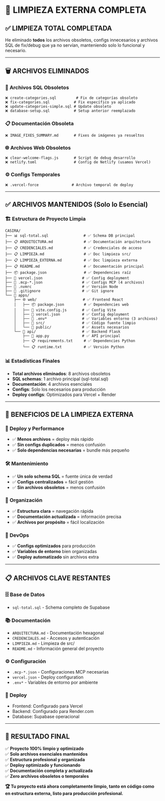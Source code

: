# 🧹 LIMPIEZA EXTERNA COMPLETA

## ✅ **LIMPIEZA TOTAL COMPLETADA**

He eliminado **todos** los archivos obsoletos, configs innecesarios y archivos SQL de fix/debug que ya no servían, manteniendo solo lo funcional y necesario.

---

## 🗑️ **ARCHIVOS ELIMINADOS**

### 📄 **Archivos SQL Obsoletos**
```
❌ create-categories.sql         # Fix de categorías obsoleto
❌ fix-categories.sql           # Fix específico ya aplicado
❌ update-categories-simple.sql # Update obsoleto
❌ database-setup.sql           # Setup anterior reemplazado
```

### 📋 **Documentación Obsoleta**
```
❌ IMAGE_FIXES_SUMMARY.md       # Fixes de imágenes ya resueltos
```

### 🌐 **Archivos Web Obsoletos**
```
❌ clear-welcome-flags.js       # Script de debug desarrollo
❌ netlify.toml                 # Config de Netlify (usamos Vercel)
```

### ⚙️ **Configs Temporales**
```
❌ .vercel-force               # Archivo temporal de deploy
```

---

## ✅ **ARCHIVOS MANTENIDOS (Solo lo Esencial)**

### 🏗️ **Estructura de Proyecto Limpia**
```
CASIRA/
├── 📊 sql-total.sql                # ✅ Schema DB principal
├── 📋 ARQUITECTURA.md              # ✅ Documentación arquitectura
├── 📋 CREDENCIALES.md              # ✅ Credenciales de acceso
├── 📋 LIMPIEZA.md                  # ✅ Doc limpieza src/
├── 📋 LIMPIEZA_EXTERNA.md          # ✅ Doc limpieza externa
├── 📋 README.md                    # ✅ Documentación principal
├── 📦 package.json                 # ✅ Dependencies raíz
├── 🔧 vercel.json                  # ✅ Config deployment
├── 🔧 .mcp-*.json                  # ✅ Configs MCP (4 archivos)
├── 🔧 .nvmrc                       # ✅ Versión Node
├── 🔧 .gitignore                   # ✅ Git ignore
└── 📁 apps/
    ├── 🌐 web/                     # ✅ Frontend React
    │   ├── 📦 package.json         # ✅ Dependencies web
    │   ├── 🔧 vite.config.js       # ✅ Config Vite
    │   ├── 🔧 vercel.json          # ✅ Config deployment
    │   ├── 🔧 .env*                # ✅ Variables entorno (3 archivos)
    │   ├── 📁 src/                 # ✅ Código fuente limpio
    │   └── 📁 public/              # ✅ Assets necesarios
    └── 🐍 api/                     # ✅ Backend Flask
        ├── 🐍 app.py               # ✅ API principal
        ├── 📋 requirements.txt     # ✅ Dependencies Python
        └── 📋 runtime.txt          # ✅ Versión Python
```

### 📊 **Estadísticas Finales**
- **Total archivos eliminados**: 8 archivos obsoletos
- **SQL schemas**: 1 archivo principal (sql-total.sql)
- **Documentación**: 4 archivos esenciales
- **Configs**: Solo los necesarios para producción
- **Deploy configs**: Optimizados para Vercel + Render

---

## 🎯 **BENEFICIOS DE LA LIMPIEZA EXTERNA**

### 🚀 **Deploy y Performance**
- ✅ **Menos archivos** = deploy más rápido
- ✅ **Sin configs duplicados** = menos confusión
- ✅ **Solo dependencias necesarias** = bundle más pequeño

### 🛠️ **Mantenimiento**
- ✅ **Un solo schema SQL** = fuente única de verdad
- ✅ **Configs centralizados** = fácil gestión
- ✅ **Sin archivos obsoletos** = menos confusión

### 📁 **Organización**
- ✅ **Estructura clara** = navegación rápida
- ✅ **Documentación actualizada** = información precisa
- ✅ **Archivos por propósito** = fácil localización

### 🔧 **DevOps**
- ✅ **Configs optimizados** para producción
- ✅ **Variables de entorno** bien organizadas
- ✅ **Deploy automatizado** sin archivos extra

---

## 📋 **ARCHIVOS CLAVE RESTANTES**

### 🗄️ **Base de Datos**
- `sql-total.sql` - Schema completo de Supabase

### 📚 **Documentación**
- `ARQUITECTURA.md` - Documentación hexagonal
- `CREDENCIALES.md` - Accesos y autenticación
- `LIMPIEZA.md` - Limpieza de src/
- `README.md` - Información general del proyecto

### ⚙️ **Configuración**
- `.mcp-*.json` - Configuraciones MCP necesarias
- `vercel.json` - Deploy configuration
- `.env*` - Variables de entorno por ambiente

### 🚀 **Deploy**
- Frontend: Configurado para Vercel
- Backend: Configurado para Render.com
- Database: Supabase operacional

---

## 🎉 **RESULTADO FINAL**

✅ **Proyecto 100% limpio y optimizado**  
✅ **Solo archivos esenciales mantenidos**  
✅ **Estructura profesional y organizada**  
✅ **Deploy optimizado y funcionando**  
✅ **Documentación completa y actualizada**  
✅ **Zero archivos obsoletos o temporales**  

**🏆 Tu proyecto está ahora completamente limpio, tanto en código como en estructura externa, listo para producción profesional.**